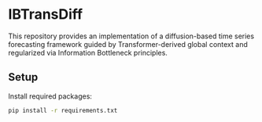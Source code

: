 # IBTransDiff

This repository provides an implementation of a diffusion-based time series forecasting framework guided by Transformer-derived global context and regularized via Information Bottleneck principles.

## Setup
Install required packages:
```bash
pip install -r requirements.txt
